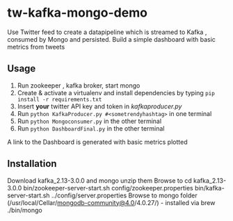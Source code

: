 # tw-kafka-mongo-demo

Use Twitter feed to create a datapipeline which is streamed to Kafka , consumed by Mongo and persisted. Build a simple
dashboard with basic metrics from tweets

## Usage
1. Run zookeeper , kafka broker, start mongo
2. Create & activate a virtualenv and install dependencies by typing `pip install -r requirements.txt`
3. Insert **your** twitter API key and token in _kafkaproducer.py_
4. Run `python KafkaProducer.py #<sometrendyhashtag>` in one terminal
5. Run `python Mongoconsumer.py` in the other terminal
6. Run `python DashboardFinal.py` in the other terminal


A link to the Dashboard is generated with basic metrics plotted

## Installation
Download kafka_2.13-3.0.0 and mongo 
unzip them
Browse to 
cd kafka_2.13-3.0.0 
<cmd to run Zk>  bin/zookeeper-server-start.sh config/zookeeper.properties
<cmd to run kafka broker> bin/kafka-server-start.sh ../config/server.properties
Browse to mongo folder (/usr/local/Cellar/mongodb-community@4.0/4.0.27/) - installed via brew
<cmd to run mongo> ./bin/mongo

